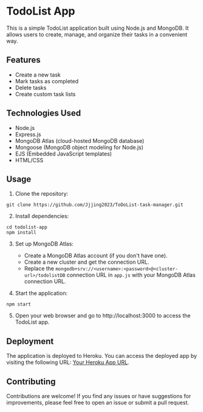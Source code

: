 # TodoList App

This is a simple TodoList application built using Node.js and MongoDB. It allows users to create, manage, and organize their tasks in a convenient way.

## Features

- Create a new task
- Mark tasks as completed
- Delete tasks
- Create custom task lists

## Technologies Used

- Node.js
- Express.js
- MongoDB Atlas (cloud-hosted MongoDB database)
- Mongoose (MongoDB object modeling for Node.js)
- EJS (Embedded JavaScript templates)
- HTML/CSS

## Usage

1. Clone the repository:

```
git clone https://github.com/Jjjing2023/ToDoList-task-manager.git
```

2. Install dependencies:

```
cd todolist-app
npm install
```

3. Set up MongoDB Atlas:

   - Create a MongoDB Atlas account (if you don't have one).
   - Create a new cluster and get the connection URL.
   - Replace the `mongodb+srv://<username>:<password>@<cluster-url>/todolistDB` connection URL in `app.js` with your MongoDB Atlas connection URL.

4. Start the application:

```
npm start
```

5. Open your web browser and go to http://localhost:3000 to access the TodoList app.

## Deployment

The application is deployed to Heroku. You can access the deployed app by visiting the following URL: [Your Heroku App URL](https://tranquil-hollows-73226.herokuapp.com).

## Contributing

Contributions are welcome! If you find any issues or have suggestions for improvements, please feel free to open an issue or submit a pull request.

